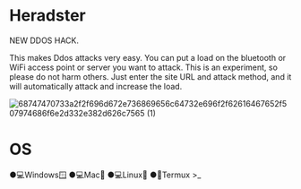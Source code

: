 # Heradster
NEW DDOS HACK.

This makes Ddos attacks very easy. You can put a load on the bluetooth or WiFi access point or server you want to attack. 
This is an experiment, so please do not harm others.
Just enter the site URL and attack method, and it will 
automatically attack and increase the load.

![68747470733a2f2f696d672e736869656c64732e696f2f62616467652f507974686f6e2d332e382d626c7565 (1)](https://github.com/HamekiPK/Heradster/assets/113810031/dad52cd5-21af-4975-8054-3fb9f124a41e)

# OS
●💻Windows🪟
●💻Mac🍎
●💻Linux🐧
●📱Termux >_


